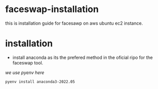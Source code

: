 # faceswap-installation

this is installation guide for facesawp on aws ubuntu ec2 instance.
# installation


- install anaconda as its the prefered method in the oficial ripo for the faceswap tool.

*we use pyenv here*

```pyenv install anaconda3-2022.05```
